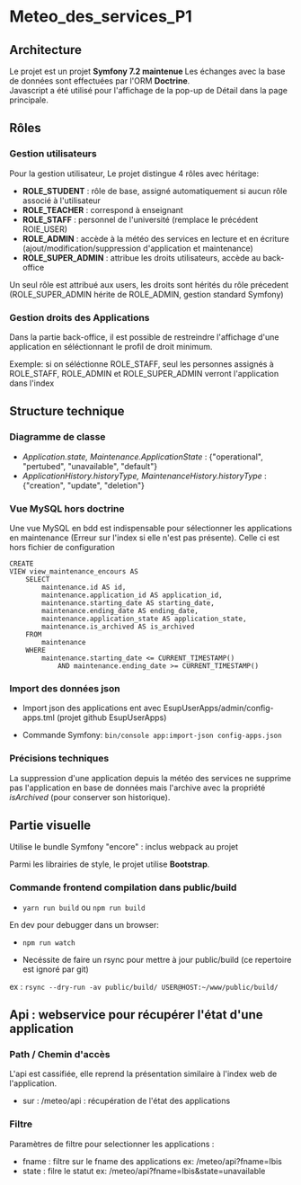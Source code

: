 # Meteo_des_services_P1

## Architecture
Le projet est un projet <b>Symfony 7.2 maintenue </b>
Les échanges avec la base de données sont effectuées par l'ORM <b>Doctrine</b>.<br>
Javascript a été utilisé pour l'affichage de la pop-up de Détail dans la page principale.

## Rôles

### Gestion utilisateurs

Pour la gestion utilisateur, Le projet distingue 4 rôles avec héritage:

- <b>ROLE_STUDENT</b> : rôle de base, assigné automatiquement si aucun rôle associé à l'utilisateur 
- <b>ROLE_TEACHER</b> : correspond à enseignant
- <b>ROLE_STAFF</b> : personnel de l'université (remplace le précédent ROlE_USER)
- <b>ROLE_ADMIN</b> : accède à la météo des services en lecture et en écriture (ajout/modification/suppression d'application et maintenance)
- <b>ROLE_SUPER_ADMIN</b> : attribue les droits utilisateurs, accède au back-office

Un seul rôle est attribué aux users, les droits sont hérités du rôle précedent (ROLE_SUPER_ADMIN hérite de ROLE_ADMIN, gestion standard Symfony)

### Gestion droits des Applications

Dans la partie back-office, il est possible de restreindre l'affichage d'une application en séléctionnant le profil de droit minimum.

Exemple: si on séléctionne ROLE_STAFF, seul les personnes assignés à ROLE_STAFF, ROLE_ADMIN et ROLE_SUPER_ADMIN verront l'application dans l'index

## Structure technique
### Diagramme de classe

- <i>Application.state, Maintenance.ApplicationState</i> : {"operational", "pertubed", "unavailable", "default"}
- <i>ApplicationHistory.historyType, MaintenanceHistory.historyType</i> : {"creation", "update", "deletion"}

### Vue MySQL hors doctrine

Une vue MySQL en bdd est indispensable pour sélectionner les applications en maintenance (Erreur sur l'index si elle n'est pas présente).
Celle ci est hors fichier de configuration

```
CREATE
VIEW view_maintenance_encours AS
    SELECT
        maintenance.id AS id,
        maintenance.application_id AS application_id,
        maintenance.starting_date AS starting_date,
        maintenance.ending_date AS ending_date,
        maintenance.application_state AS application_state,
        maintenance.is_archived AS is_archived
    FROM
        maintenance
    WHERE
        maintenance.starting_date <= CURRENT_TIMESTAMP()
            AND maintenance.ending_date >= CURRENT_TIMESTAMP()
```

### Import des données json

- Import json des applications ent avec EsupUserApps/admin/config-apps.tml (projet github EsupUserApps)

- Commande Symfony: `bin/console app:import-json config-apps.json`

### Précisions techniques
La suppression d'une application depuis la météo des services ne supprime pas l'application en base de données mais l'archive avec la propriété <i>isArchived</i> (pour conserver son historique).<br>

## Partie visuelle

Utilise le bundle Symfony "encore" : inclus webpack au projet

Parmi les librairies de style, le projet utilise <b>Bootstrap</b>.

### Commande frontend compilation dans public/build

- `yarn run build` ou `npm run build`

En dev pour debugger dans un browser:

- `npm run watch`

- Necéssite de faire un rsync pour mettre à jour public/build (ce repertoire est ignoré par git)

ex : `rsync --dry-run -av public/build/ USER@HOST:~/www/public/build/`

## Api : webservice pour récupérer l'état d'une application

### Path / Chemin d'accès

L'api est cassifiée, elle reprend la présentation similaire à l'index web de l'application.

  * sur : /meteo/api : récupération de l'état des applications

### Filtre

Paramètres de filtre pour selectionner les applications :

  * fname : filtre sur le fname des applications ex: /meteo/api?fname=Ibis
  * state : filre le statut ex: /meteo/api?fname=Ibis&state=unavailable

 


